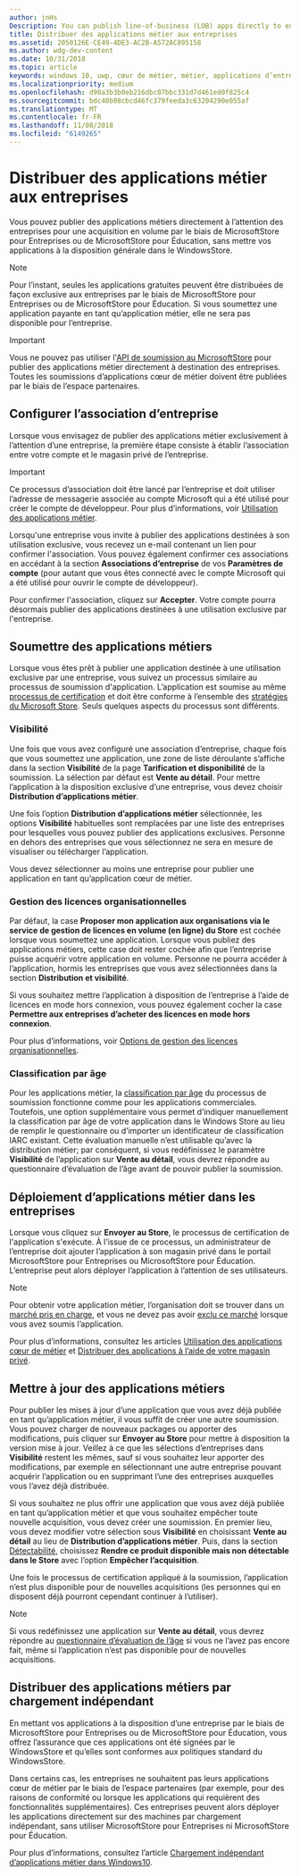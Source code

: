 ```yaml
---
author: jnHs
Description: You can publish line-of-business (LOB) apps directly to enterprises for volume acquisition via the Microsoft Store for Business or Microsoft Store for Education, without making the apps broadly available in the Store.
title: Distribuer des applications métier aux entreprises
ms.assetid: 2050126E-CE49-4DE3-AC2B-A572AC895158
ms.author: wdg-dev-content
ms.date: 10/31/2018
ms.topic: article
keywords: windows 10, uwp, cœur de métier, métier, applications d’entreprise, store pour entreprises, store pour éducation, entreprise
ms.localizationpriority: medium
ms.openlocfilehash: d90a3b3b0eb216dbc07bbc331d7d461ed0f825c4
ms.sourcegitcommit: bdc40b08cbcd46fc379feeda3c63204290e055af
ms.translationtype: MT
ms.contentlocale: fr-FR
ms.lasthandoff: 11/08/2018
ms.locfileid: "6149265"
---
```

# <a name="distribute-lob-apps-to-enterprises"></a>Distribuer des applications métier aux entreprises


Vous pouvez publier des applications métiers directement à l’attention des entreprises pour une acquisition en volume par le biais de MicrosoftStore pour Entreprises ou de MicrosoftStore pour Éducation, sans mettre vos applications à la disposition générale dans le WindowsStore.

> [!NOTE]
> Pour l’instant, seules les applications gratuites peuvent être distribuées de façon exclusive aux entreprises par le biais de MicrosoftStore pour Entreprises ou de MicrosoftStore pour Éducation. Si vous soumettez une application payante en tant qu’application métier, elle ne sera pas disponible pour l’entreprise. 

> [!IMPORTANT]
> Vous ne pouvez pas utiliser l'[API de soumission au MicrosoftStore](../monetize/create-and-manage-submissions-using-windows-store-services.md) pour publier des applications métier directement à destination des entreprises. Toutes les soumissions d’applications cœur de métier doivent être publiées par le biais de l’espace partenaires.


## <a name="set-up-the-enterprise-association"></a>Configurer l’association d’entreprise

Lorsque vous envisagez de publier des applications métier exclusivement à l’attention d’une entreprise, la première étape consiste à établir l’association entre votre compte et le magasin privé de l’entreprise.

> [!IMPORTANT]
> Ce processus d’association doit être lancé par l’entreprise et doit utiliser l’adresse de messagerie associée au compte Microsoft qui a été utilisé pour créer le compte de développeur. Pour plus d’informations, voir [Utilisation des applications métier](http://go.microsoft.com/fwlink/p/?LinkId=698846).

Lorsqu'une entreprise vous invite à publier des applications destinées à son utilisation exclusive, vous recevez un e-mail contenant un lien pour confirmer l'association. Vous pouvez également confirmer ces associations en accédant à la section **Associations d’entreprise** de vos **Paramètres de compte** (pour autant que vous êtes connecté avec le compte Microsoft qui a été utilisé pour ouvrir le compte de développeur).

Pour confirmer l'association, cliquez sur **Accepter**. Votre compte pourra désormais publier des applications destinées à une utilisation exclusive par l'entreprise.


## <a name="submit-lob-apps"></a>Soumettre des applications métiers

Lorsque vous êtes prêt à publier une application destinée à une utilisation exclusive par une entreprise, vous suivez un processus similaire au processus de soumission d'application. L’application est soumise au même [processus de certification](the-app-certification-process.md) et doit être conforme à l’ensemble des [stratégies du Microsoft Store](https://docs.microsoft.com/legal/windows/agreements/store-policies). Seuls quelques aspects du processus sont différents.


### <a name="visibility"></a>Visibilité

Une fois que vous avez configuré une association d’entreprise, chaque fois que vous soumettez une application, une zone de liste déroulante s’affiche dans la section **Visibilité** de la page **Tarification et disponibilité** de la soumission. La sélection par défaut est **Vente au détail**. Pour mettre l’application à la disposition exclusive d’une entreprise, vous devez choisir **Distribution d’applications métier**.

Une fois l’option **Distribution d’applications métier** sélectionnée, les options **Visibilité** habituelles sont remplacées par une liste des entreprises pour lesquelles vous pouvez publier des applications exclusives. Personne en dehors des entreprises que vous sélectionnez ne sera en mesure de visualiser ou télécharger l’application.

Vous devez sélectionner au moins une entreprise pour publier une application en tant qu’application cœur de métier.

<span id="organizational" />

### <a name="organizational-licensing"></a>Gestion des licences organisationnelles

Par défaut, la case **Proposer mon application aux organisations via le service de gestion de licences en volume (en ligne) du Store** est cochée lorsque vous soumettez une application. Lorsque vous publiez des applications métiers, cette case doit rester cochée afin que l’entreprise puisse acquérir votre application en volume. Personne ne pourra accéder à l’application, hormis les entreprises que vous avez sélectionnées dans la section **Distribution et visibilité**.

Si vous souhaitez mettre l’application à disposition de l’entreprise à l’aide de licences en mode hors connexion, vous pouvez également cocher la case **Permettre aux entreprises d’acheter des licences en mode hors connexion**.

Pour plus d’informations, voir [Options de gestion des licences organisationnelles](organizational-licensing.md).


### <a name="age-ratings"></a>Classification par âge

Pour les applications métier, la [classification par âge](age-ratings.md) du processus de soumission fonctionne comme pour les applications commerciales. Toutefois, une option supplémentaire vous permet d’indiquer manuellement la classification par âge de votre application dans le Windows Store au lieu de remplir le questionnaire ou d’importer un identificateur de classification IARC existant. Cette évaluation manuelle n’est utilisable qu’avec la distribution métier; par conséquent, si vous redéfinissez le paramètre **Visibilité** de l’application sur **Vente au détail**, vous devrez répondre au questionnaire d’évaluation de l’âge avant de pouvoir publier la soumission.


## <a name="enterprise-deployment-of-lob-apps"></a>Déploiement d’applications métier dans les entreprises

Lorsque vous cliquez sur **Envoyer au Store**, le processus de certification de l'application s'exécute. À l’issue de ce processus, un administrateur de l’entreprise doit ajouter l’application à son magasin privé dans le portail MicrosoftStore pour Entreprises ou MicrosoftStore pour Éducation. L’entreprise peut alors déployer l’application à l’attention de ses utilisateurs.

> [!NOTE]
> Pour obtenir votre application métier, l’organisation doit se trouver dans un [marché pris en charge](https://technet.microsoft.com/itpro/windows/whats-new/windows-store-for-business-overview#supported-markets), et vous ne devez pas avoir [exclu ce marché](define-pricing-and-market-selection.md) lorsque vous avez soumis l’application. 

Pour plus d’informations, consultez les articles [Utilisation des applications cœur de métier](http://go.microsoft.com/fwlink/p/?LinkId=698846) et [Distribuer des applications à l’aide de votre magasin privé](http://go.microsoft.com/fwlink/p/?LinkId=698847).


## <a name="update-lob-apps"></a>Mettre à jour des applications métiers

Pour publier les mises à jour d’une application que vous avez déjà publiée en tant qu’application métier, il vous suffit de créer une autre soumission. Vous pouvez charger de nouveaux packages ou apporter des modifications, puis cliquer sur **Envoyer au Store** pour mettre à disposition la version mise à jour. Veillez à ce que les sélections d’entreprises dans **Visibilité** restent les mêmes, sauf si vous souhaitez leur apporter des modifications, par exemple en sélectionnant une autre entreprise pouvant acquérir l’application ou en supprimant l’une des entreprises auxquelles vous l’avez déjà distribuée.

Si vous souhaitez ne plus offrir une application que vous avez déjà publiée en tant qu’application métier et que vous souhaitez empêcher toute nouvelle acquisition, vous devez créer une soumission. En premier lieu, vous devez modifier votre sélection sous **Visibilité** en choisissant **Vente au détail** au lieu de **Distribution d’applications métier**. Puis, dans la section [Détectabilité](choose-visibility-options.md#discoverability), choisissez **Rendre ce produit disponible mais non détectable dans le Store** avec l’option **Empêcher l’acquisition**.

Une fois le processus de certification appliqué à la soumission, l’application n’est plus disponible pour de nouvelles acquisitions (les personnes qui en disposent déjà pourront cependant continuer à l’utiliser).

> [!NOTE]
> Si vous redéfinissez une application sur **Vente au détail**, vous devrez répondre au [questionnaire d’évaluation de l’âge](age-ratings.md) si vous ne l’avez pas encore fait, même si l’application n’est pas disponible pour de nouvelles acquisitions.


## <a name="distribute-lob-apps-through-sideloading"></a>Distribuer des applications métiers par chargement indépendant

En mettant vos applications à la disposition d’une entreprise par le biais de MicrosoftStore pour Entreprises ou de MicrosoftStore pour Éducation, vous offrez l’assurance que ces applications ont été signées par le WindowsStore et qu’elles sont conformes aux politiques standard du WindowsStore.

Dans certains cas, les entreprises ne souhaitent pas leurs applications cœur de métier par le biais de l’espace partenaires (par exemple, pour des raisons de conformité ou lorsque les applications qui requièrent des fonctionnalités supplémentaires). Ces entreprises peuvent alors déployer les applications directement sur des machines par chargement indépendant, sans utiliser MicrosoftStore pour Entreprises ni MicrosoftStore pour Éducation.

Pour plus d’informations, consultez l’article [Chargement indépendant d’applications métier dans Windows10](http://go.microsoft.com/fwlink/p/?LinkId=623433).

 

 




